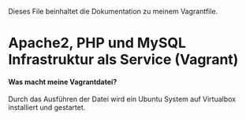 Dieses File beinhaltet die Dokumentation zu meinem Vagrantfile.

# Apache2, PHP und MySQL Infrastruktur als Service (Vagrant)

#### Was macht meine Vagrantdatei?
Durch das Ausführen der Datei wird ein Ubuntu System auf Virtualbox installiert und gestartet.
